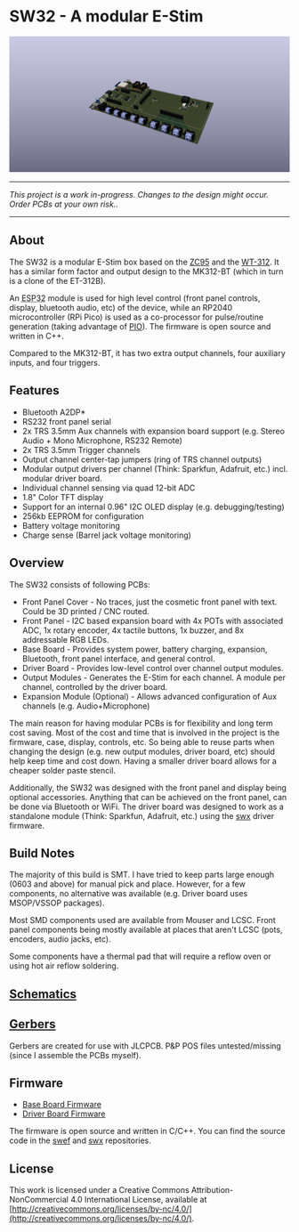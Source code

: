 # SW32 - A modular E-Stim

![SW32](docs/images/SW32.png)

---

*This project is a work in-progress. Changes to the design might occur. Order PCBs at your own risk..*

---

## About
The SW32 is a modular E-Stim box based on the [ZC95](https://github.com/CrashOverride85/zc95) and the [WT-312](https://github.com/WendyTeslaburger/WT-312). 
It has a similar form factor and output design to the MK312-BT (which in turn is a clone of the ET-312B).

An <abbr title="ESP32-WROOM-32">ESP32</abbr> module is used for high level control (front panel controls, display, bluetooth audio, etc) of the device, while an RP2040 microcontroller (RPi Pico) is used as a co-processor for pulse/routine generation (taking advantage of [PIO](https://raspberrypi.github.io/pico-sdk-doxygen/group__hardware__pio.html#details)). The firmware is open source and written in C++.

Compared to the MK312-BT, it has two extra output channels, four auxiliary inputs, and four triggers. 

## Features
* Bluetooth A2DP*
* RS232 front panel serial
* 2x TRS 3.5mm Aux channels with expansion board support (e.g. Stereo Audio + Mono Microphone, RS232 Remote)
* 2x TRS 3.5mm Trigger channels
* Output channel center-tap jumpers (ring of TRS channel outputs)
* Modular output drivers per channel (Think: Sparkfun, Adafruit, etc.) incl. modular driver board.
* Individual channel sensing via quad 12-bit ADC
* 1.8" Color TFT display
* Support for an internal 0.96" I2C OLED display (e.g. debugging/testing)
* 256kb EEPROM for configuration
* Battery voltage monitoring
* Charge sense (Barrel jack voltage monitoring)

## Overview
The SW32 consists of following PCBs:
* Front Panel Cover - No traces, just the cosmetic front panel with text. Could be 3D printed / CNC routed.
* Front Panel - I2C based expansion board with 4x POTs with associated ADC, 1x rotary encoder, 4x tactile buttons, 1x buzzer, and 8x addressable RGB LEDs.
* Base Board - Provides system power, battery charging, expansion, Bluetooth, front panel interface, and general control.
* Driver Board - Provides low-level control over channel output modules.
* Output Modules - Generates the E-Stim for each channel. A module per channel, controlled by the driver board. 
* Expansion Module (Optional) - Allows advanced configuration of Aux channels (e.g. Audio+Microphone)

The main reason for having modular PCBs is for flexibility and long term cost saving. Most of the cost and time that is involved in the project is the firmware, case, display, controls, etc. So being able to reuse parts when changing the design (e.g. new output modules, driver board, etc) should help keep time and cost down. Having a smaller driver board allows for a cheaper solder paste stencil.

Additionally, the SW32 was designed with the front panel and display being optional accessories. Anything that can be achieved on the front panel, can be done via Bluetooth or WiFi. The driver board was designed to work as a standalone module (Think: Sparkfun, Adafruit, etc.) using the [swx](https://github.com/saawsm/swx) driver firmware.

## Build Notes
The majority of this build is SMT. I have tried to keep parts large enough (0603 and above) for manual pick and place. However, for a few components, no alternative was available (e.g. Driver board uses MSOP/VSSOP packages).

Most SMD components used are available from Mouser and LCSC. Front panel components being mostly available at places that aren't LCSC (pots, encoders, audio jacks, etc).

Some components have a thermal pad that will require a reflow oven or using hot air reflow soldering.

## [Schematics](schematics/)

## [Gerbers](gerbers/)
Gerbers are created for use with JLCPCB. P&P POS files untested/missing (since I assemble the PCBs myself).

## Firmware
- [Base Board Firmware](https://github.com/saawsm/swef/releases/latest)
- [Driver Board Firmware](https://github.com/saawsm/swx/releases/latest)

The firmware is open source and written in C/C++. You can find the source code in the [swef](https://github.com/saawsm/swef) and [swx](https://github.com/saawsm/swx) repositories.

## License
This work is licensed under a Creative Commons Attribution-NonCommercial 4.0 International License, available at
[http://creativecommons.org/licenses/by-nc/4.0/](http://creativecommons.org/licenses/by-nc/4.0/).
